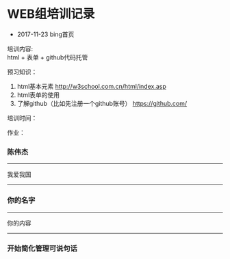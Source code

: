 # WEB组培训记录


- 2017-11-23 bing首页  

培训内容:  
html + 表单 + github代码托管  

预习知识：  
1. html基本元素 http://w3school.com.cn/html/index.asp  
2. html表单的使用  
3. 了解github（比如先注册一个github账号） https://github.com/

培训时间：  


作业：  
### 陈伟杰

---
我爱我国

---

### 你的名字

---
你的内容

---

### 开始简化管理可说句话
